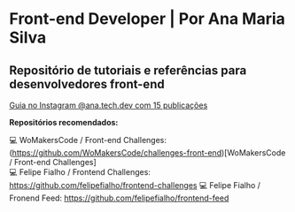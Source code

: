 # Front-end Developer | Por Ana Maria Silva

## Repositório de tutoriais e referências para desenvolvedores front-end

<a href="https://www.instagram.com/ana.tech.dev/guide/desenvolvimento-web-front-end/18164552647134233/" target="_blank">Guia no Instagram @ana.tech.dev com 15 publicações</a>

<strong>Repositórios recomendados:</strong>

💻 WoMakersCode / Front-end Challenges: (https://github.com/WoMakersCode/challenges-front-end)[WoMakersCode / Front-end Challenges]<br>
💻 Felipe Fialho / Frontend Challenges: https://github.com/felipefialho/frontend-challenges
💻 Felipe Fialho / Fronend Feed: https://github.com/felipefialho/frontend-feed
